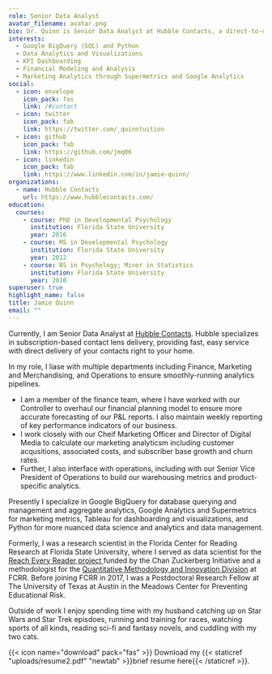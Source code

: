```yaml
---
role: Senior Data Analyst
avatar_filename: avatar.png
bio: Dr. Quinn is Senior Data Analyst at Hubble Contacts, a direct-to-consumer contact lens company specializing in subscription-based contact lens delivery.
interests:
  - Google BigQuery (SQL) and Python
  - Data Analytics and Visualizations
  - KPI Dashboarding
  - Financial Modeling and Analysis
  - Marketing Analytics through Supermetrics and Google Analytics
social:
  - icon: envelope
    icon_pack: fas
    link: /#contact
  - icon: twitter
    icon_pack: fab
    link: https://twitter.com/_quinntuition
  - icon: github
    icon_pack: fab
    link: https://github.com/jmq06
  - icon: linkedin
    icon_pack: fab
    link: https://www.linkedin.com/in/jamie-quinn/
organizations:
  - name: Hubble Contacts
    url: https://www.hubblecontacts.com/
education:
  courses:
    - course: PhD in Developmental Psychology
      institution: Florida State University
      year: 2016
    - course: MS in Developmental Psychology
      institution: Florida State University
      year: 2012
    - course: BS in Psychology; Minor in Statistics
      institution: Florida State University
      year: 2010
superuser: true
highlight_name: false
title: Jamie Quinn
email: ""
---
```


Currently, I am Senior Data Analyst at [Hubble Contacts](https://www.hubblecontacts.com/). Hubble specializes in subscription-based contact lens delivery, providing fast, easy service with direct delivery of your contacts right to your home. 

In my role, I liase with multiple departments including Finance, Marketing and Merchandising, and Operations to ensure smoothly-running analytics pipelines. 
- I am a member of the finance team, where I have worked with our Controller to overhaul our financial planning model to ensure more accurate forecasting of our P&L reports. I also maintain weekly reporting of key performance indicators of our business. 
- I work closely with our Cheif Marketing Officer and Director of Digital Media to calculate our marketing analyticsm including customer acqusitions, associated costs, and subscriber base growth and churn rates. 
- Further, I also interface with operations, including with our Senior Vice President of Operations to build our warehousing metrics and product-specific analytics.

Presently I specialize in Google BigQuery for database querying and management and aggregate analytics, Google Analytics and Supermetrics for marketing metrics, Tableau for dashboarding and visualizations, and Python for more nuanced data science and analytics and data management. 

Formerly, I was a research scientist in the Florida Center for Reading Research at Florida State University, where I served as data scientist for the [Reach Every Reader project ](https://reacheveryreader.gse.harvard.edu/)funded by the Chan Zuckerberg Initiative and a methodologist for the [Quantitative Methodology and Innovation Division](qmi.fsu.edu) at FCRR. Before joining FCRR in 2017, I was a Postdoctoral Research Fellow at The University of Texas at Austin in the Meadows Center for Preventing Educational Risk. 

Outside of work I enjoy spending time with my husband catching up on Star Wars and Star Trek episdoes, running and training for races, watching sports of all kinds, reading sci-fi and fantasy novels, and cuddling with my two cats.  

{{< icon name="download" pack="fas" >}} Download my {{< staticref "uploads/resume2.pdf" "newtab" >}}brief resume here{{< /staticref >}}.
